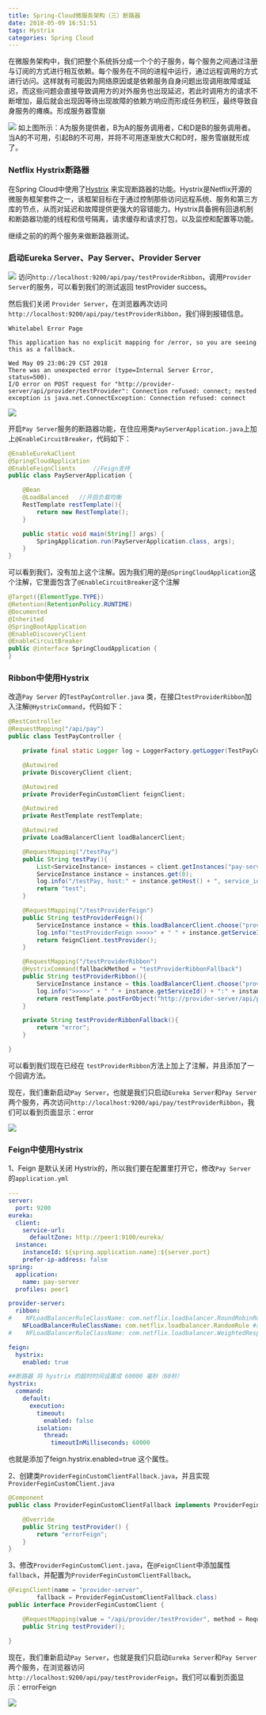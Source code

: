 ```yaml
---
title: Spring-Cloud微服务架构（三）断路器
date: 2018-05-09 16:51:51
tags: Hystrix
categories: Spring Cloud
---
```


在微服务架构中，我们把整个系统拆分成一个个的子服务，每个服务之间通过注册与订阅的方式进行相互依赖。每个服务在不同的进程中运行，通过远程调用的方式进行访问。这样就有可能因为网络原因或是依赖服务自身问题出现调用故障或延迟，而这些问题会直接导致调用方的对外服务也出现延迟，若此时调用方的请求不断增加，最后就会出现因等待出现故障的依赖方响应而形成任务积压，最终导致自身服务的瘫痪。形成服务器雪崩

![](https://github.com/lazyymans/lazyymans.github.io/blob/hexo/source/img/hystrix1.jpg?raw=true)
如上图所示：A为服务提供者，B为A的服务调用者，C和D是B的服务调用者。当A的不可用，引起B的不可用，并将不可用逐渐放大C和D时，服务雪崩就形成了。

### Netflix Hystrix断路器

在Spring Cloud中使用了[Hystrix](https://github.com/Netflix/Hystrix) 来实现断路器的功能。Hystrix是Netflix开源的微服务框架套件之一，该框架目标在于通过控制那些访问远程系统、服务和第三方库的节点，从而对延迟和故障提供更强大的容错能力。Hystrix具备拥有回退机制和断路器功能的线程和信号隔离，请求缓存和请求打包，以及监控和配置等功能。

继续之前的的两个服务来做断路器测试。

### 启动Eureka Server、Pay Server、Provider Server

![](https://github.com/lazyymans/lazyymans.github.io/blob/hexo/source/img/hystrix2.png?raw=true)
访问`http://localhost:9200/api/pay/testProviderRibbon`，调用`Provider Server`的服务，可以看到我们的测试返回 testProvider success。

然后我们关闭 `Provider Server`，在浏览器再次访问`http://localhost:9200/api/pay/testProviderRibbon`，我们得到报错信息。

```
Whitelabel Error Page

This application has no explicit mapping for /error, so you are seeing this as a fallback.

Wed May 09 23:06:29 CST 2018
There was an unexpected error (type=Internal Server Error, status=500).
I/O error on POST request for "http://provider-server/api/provider/testProvider": Connection refused: connect; nested exception is java.net.ConnectException: Connection refused: connect
```

![](https://github.com/lazyymans/lazyymans.github.io/blob/hexo/source/img/hystrix3.png?raw=true)

开启`Pay Server`服务的断路器功能，在住应用类`PayServerApplication.java`上加上`@EnableCircuitBreaker`，代码如下：

```java
@EnableEurekaClient
@SpringCloudApplication
@EnableFeignClients     //Feign支持
public class PayServerApplication {

    @Bean
    @LoadBalanced   //开启负载均衡
    RestTemplate restTemplate(){
        return new RestTemplate();
    }

    public static void main(String[] args) {
        SpringApplication.run(PayServerApplication.class, args);
    }
}
```

可以看到我们，没有加上这个注解。因为我们用的是`@SpringCloudApplication`这个注解，它里面包含了`@EnableCircuitBreaker`这个注解

```java
@Target({ElementType.TYPE})
@Retention(RetentionPolicy.RUNTIME)
@Documented
@Inherited
@SpringBootApplication
@EnableDiscoveryClient
@EnableCircuitBreaker
public @interface SpringCloudApplication {
}
```
### Ribbon中使用Hystrix

改造`Pay Server` 的`TestPayController.java` 类，在接口`testProviderRibbon`加入注解`@HystrixCommand`，代码如下：

```java
@RestController
@RequestMapping("/api/pay")
public class TestPayController {

    private final static Logger log = LoggerFactory.getLogger(TestPayController.class);

    @Autowired
    private DiscoveryClient client;

    @Autowired
    private ProviderFeginCustomClient feignClient;

    @Autowired
    private RestTemplate restTemplate;

    @Autowired
    private LoadBalancerClient loadBalancerClient;

    @RequestMapping("/testPay")
    public String testPay(){
        List<ServiceInstance> instances = client.getInstances("pay-server");
        ServiceInstance instance = instances.get(0);
        log.info("/testPay, host:" + instance.getHost() + ", service_id:" + instance.getServiceId());
        return "test";
    }

    @RequestMapping("/testProviderFeign")
    public String testProviderFeign(){
        ServiceInstance instance = this.loadBalancerClient.choose("provider-server");
        log.info("testProviderFeign >>>>>" + " " + instance.getServiceId() + ":" + instance.getHost() + ":" + instance.getPort());
        return feignClient.testProvider();
    }

    @RequestMapping("/testProviderRibbon")
    @HystrixCommand(fallbackMethod = "testProviderRibbonFallback")
    public String testProviderRibbon(){
        ServiceInstance instance = this.loadBalancerClient.choose("provider-server");
        log.info(">>>>>" + " " + instance.getServiceId() + ":" + instance.getHost() + ":" + instance.getPort());
        return restTemplate.postForObject("http://provider-server/api/provider/testProvider", null, String.class);
    }

    private String testProviderRibbonFallback(){
        return "error";
    }

}
```

可以看到我们现在已经在 `testProviderRibbon`方法上加上了注解，并且添加了一个回调方法。

现在，我们重新启动`Pay Server`，也就是我们只启动`Eureka Server`和`Pay Server`两个服务，再次访问`http://localhost:9200/api/pay/testProviderRibbon`，我们可以看到页面显示：error

![](https://github.com/lazyymans/lazyymans.github.io/blob/hexo/source/img/hystrix4.png?raw=true)

### Feign中使用Hystrix

1、Feign 是默认关闭 Hystrix的，所以我们要在配置里打开它，修改`Pay Server`的`application.yml`

```yaml
---
server:
  port: 9200
eureka:
  client:
    service-url:
      defaultZone: http://peer1:9100/eureka/
  instance:
    instanceId: ${spring.application.name}:${server.port}
    prefer-ip-address: false
spring:
  application:
    name: pay-server
  profiles: peer1

provider-server:
  ribbon:
#    NFLoadBalancerRuleClassName: com.netflix.loadbalancer.RoundRobinRule #轮调
    NFLoadBalancerRuleClassName: com.netflix.loadbalancer.RandomRule #随机分配
#    NFLoadBalancerRuleClassName: com.netflix.loadbalancer.WeightedResponseTimeRule

feign:
  hystrix:
    enabled: true

##断路器 将 hystrix 的超时时间设置成 60000 毫秒（60秒）
hystrix:
  command:
    default:
      execution:
        timeout:
          enabled: false
        isolation:
          thread:
            timeoutInMilliseconds: 60000
```

也就是添加了feign.hystrix.enabled=true 这个属性。

2、创建类`ProviderFeginCustomClientFallback.java`，并且实现`ProviderFeginCustomClient.java`

```java
@Component
public class ProviderFeginCustomClientFallback implements ProviderFeginCustomClient {

    @Override
    public String testProvider() {
        return "errorFeign";
    }
}
```

3、修改`ProviderFeginCustomClient.java`，在`@FeignClient`中添加属性 `fallback`，并配置为`ProviderFeginCustomClientFallback`。

```java
@FeignClient(name = "provider-server",
        fallback = ProviderFeginCustomClientFallback.class)
public interface ProviderFeginCustomClient {

    @RequestMapping(value = "/api/provider/testProvider", method = RequestMethod.GET)
    public String testProvider();

}
```

现在，我们重新启动`Pay Server`，也就是我们只启动`Eureka Server`和`Pay Server`两个服务，在浏览器访问`http://localhost:9200/api/pay/testProviderFeign`，我们可以看到页面显示：errorFeign

![](https://github.com/lazyymans/lazyymans.github.io/blob/hexo/source/img/hystrix5.png?raw=true)